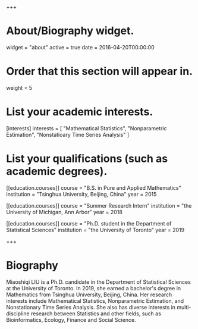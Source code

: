 +++
# About/Biography widget.
widget = "about"
active = true
date = 2016-04-20T00:00:00

# Order that this section will appear in.
weight = 5

# List your academic interests.
[interests]
  interests = [
  	"Mathematical Statistics",
    "Nonparametric Estimation",
    "Nonstatioary Time Series Analysis"
  ]

# List your qualifications (such as academic degrees).

[[education.courses]]
  course = "B.S. in Pure and Applied Mathematics"
  institution = "Tsinghua University, Beijing, China"
  year = 2015

[[education.courses]]
  course = "Summer Research Intern"
  institution = "the University of Michigan, Ann Arbor"
  year = 2018
  
  [[education.courses]]
  course = "Ph.D. student in the Department of Statistical Sciences"
  institution = "the University of Toronto"
  year = 2019

+++

# Biography

Miaoshiqi LIU is a Ph.D. candidate in the Department of Statistical Sciences at the University of Toronto. In 2019, she earned a bachelor's degree in Mathematics from Tsinghua University, Beijing, China.  Her research interests include Mathematical Statistics, Nonparametric Estimation, and Nonstationary Time Series Analysis. She also has diverse interests in multi-discipline research between Statistics and other fields, such as Bioinformatics, Ecology, Finance and Social Science.
